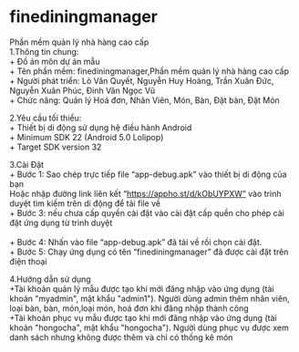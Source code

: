 # finediningmanager</br>
Phần mềm quản lý nhà hàng cao cấp</br>
1.Thông tin chung:</br>
	+ Đồ án môn dự án mẫu</br>
	+ Tên phần mềm: finediningmanager,Phần mềm quản lý nhà hàng cao cấp</br>
	+ Người phát triển: Lò Văn Quyết, Nguyễn Huy Hoàng, Trần Xuân Đức, Nguyễn Xuân Phúc, Đinh Văn Ngọc Vũ</br>
	+ Chức năng: Quản lý Hoá đơn, Nhân Viên, Món, Bàn, Đặt bàn, Đặt Món</br>

2.Yêu cầu tối thiểu:</br>
	+ Thiết bị di động sử dụng hệ điều hành Android</br>
	+ Minimum SDK 22 (Android 5.0 Lolipop)</br>
	+ Target SDK version 32</br>

3.Cài Đặt</br>
	+ Bước 1: Sao chép trực tiếp file “app-debug.apk” vào thiết bị di động của bạn </br>
	          Hoặc nhập đường link liên kết “https://appho.st/d/kObUYPXW” vào trình duyệt tìm kiếm trên di động để tải file về</br>
  	+ Bước 3: nếu chưa cấp quyền cài đặt vào cài đặt cấp quền cho phép cài đặt ứng dụng từ trình duyệt </br>    
	+ Bước 4: Nhấn vào file “app-debug.apk” đã tải về rồi chọn cài đặt.</br>
	+ Bước 5: Chạy ứng dụng có tên “finediningmanager” đã được cài đặt trên điện thoại</br>

4.Hướng dẫn sử dụng</br>
	+Tài khoản quản lý mẫu được tạo khi mới đăng nhập vào ứng dụng (tài khoản "myadmin", mật khẩu "admin1"). Người dùng admin thêm nhân viên, loại bàn, bàn, món,loại món, hoá đơn khi đăng nhập thành công </br>
        +Tài khoản phục vụ mẫu được tạo khi mới đăng nhập vào ứng dụng (tài khoản "hongocha", mật khẩu "hongocha"). Người dùng phục vụ được xem danh sách nhưng không được thêm và chỉ có thống kê món</br>
	
